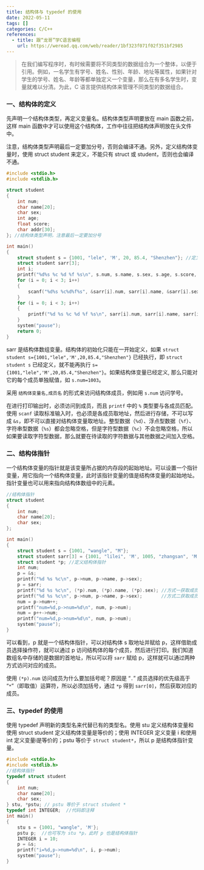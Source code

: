 ```yaml
---
title: 结构体与 typedef 的使用
date: 2022-05-11
tags: []
categories: C/C++
references:
  - title: 跟“龙哥”学C语言编程
    url: https://weread.qq.com/web/reader/1bf323f071f02f351bf2985
---
```


> 在我们编写程序时，有时候需要将不同类型的数据组合为一个整体，以便于引用。例如，一名学生有学号、姓名、性别、年龄、地址等属性，如果针对学生的学号、姓名、年龄等都单独定义一个变量，那么在有多名学生时，变量就难以分清。为此，C 语言提供结构体来管理不同类型的数据组合。

<!--more-->

### 一、结构体的定义

先声明一个结构体类型，再定义变量名。结构体类型声明要放在 main 函数之前，这样 main 函数中才可以使用这个结构体，工作中往往把结构体声明放在头文件中。

注意，结构体类型声明最后一定要加分号，否则会编译不通。另外，定义结构体变量时，使用 struct student 来定义，不能只有 struct 或 student，否则也会编译不通。

```c
#include <stdio.h>
#include <stdlib.h>

struct student
{
    int num;
    char name[20];
    char sex;
    int age;
    float score;
    char addr[30];
}; //结构体类型声明，注意最后一定要加分号

int main()
{
    struct student s = {1001, "lele", 'M', 20, 85.4, "Shenzhen"}; //定义及初始化
    struct student sarr[3];
    int i;
    printf("%d%s %c %d %f %s\n", s.num, s.name, s.sex, s.age, s.score, s.addr);
    for (i = 0; i < 3; i++)
    {
        scanf("%d%s %c%d%f%s", &sarr[i].num, sarr[i].name, &sarr[i].sex, &sarr[i].age, &sarr[i].score, sarr[i].addr);
    }
    for (i = 0; i < 3; i++)
    {
        printf("%d %s %c %d %f %s\n", sarr[i].num, sarr[i].name, sarr[i].sex, sarr[i].age, sarr[i].score, sarr[i].addr);
    }
    system("pause");
    return 0;
}
```

sarr 是结构体数组变量。结构体的初始化只能在一开始定义，如果 `struct student s={1001,"lele",'M',20,85.4,"Shenzhen"}` 已经执行，即 `struct student s` 已经定义，就不能再执行 `s={1001,"lele",'M',20,85.4,"Shenzhen"}`。如果结构体变量已经定义, 那么只能对它的每个成员单独赋值，如 `s.num=1003`。

采用 `结构体变量名,成员名` 的形式来访问结构体成员，例如用 `s.num` 访问学号。

在进行打印输出时，必须访问到成员，而且 `printf` 中的 `%` 类型要与各成员匹配。使用 `scanf` 读取标准输入时，也必须是各成员取地址，然后进行存储，不可以写成 `&s`，即不可以直接对结构体变量取地址。整型数据（`%d`）、浮点型数据（`%f`）、字符串型数据（`%s`）都会忽略空格，但是字符型数据（`%c`）不会忽略空格，所以如果要读取字符型数据，那么就要在待读取的字符数据与其他数据之间加入空格。

### 二、结构体指针

一个结构体变量的指针就是该变量所占据的内存段的起始地址。可以设置一个指针变量，用它指向一个结构体变量，此时该指针变量的值是结构体变量的起始地址。指针变量也可以用来指向结构体数组中的元素。

```c
//结构体指针
struct student
{
    int num;
    char name[20];
    char sex;
};

int main()
{
    struct student s = {1001, "wangle", "M"};
    struct student sarr[3] = {1001, "lilei", 'M', 1005, "zhangsan", 'M', 1007, "lili", 'F'};
    struct student *p; //定义结构体指针
    int num;
    p = &s;
    printf("%d %s %c\n", p->num, p->name, p->sex);
    p = sarr;
    printf("%d %s %c\n", (*p).num, (*p).name, (*p).sex); //方式一获取成员
    printf("%d %s %c\n", p->num, p->name, p->sex);       //方式二获取成员
    num = p->num++;
    printf("num=%d,p->num=%d\n", num, p->num);
    num = p++->num;
    printf("num=%d,p->num=%d\n", num, p->num);
    system("pause");
}
```

可以看到，p 就是一个结构体指针，可以对结构体 s 取地址并赋给 p，这样借助成员选择操作符，就可以通过 p 访问结构体的每个成员，然后进行打印。我们知道数组名中存储的是数据的首地址，所以可以将 `sarr` 赋给 p，这样就可以通过两种方式访问对应的成员。

使用 `(*p).num` 访问成员为什么要加括号呢？原因是 “`.`” 成员选择的优先级高于 “`*`”（即取值）运算符，所以必须加括号，通过 `*p` 得到 `sarr[0]`，然后获取对应的成员。

### 三、typedef 的使用

使用 typedef 声明新的类型名来代替已有的类型名。使用 stu 定义结构体变量和使用 struct student 定义结构体变量是等价的；使用 INTEGER 定义变量 ⅰ 和使用 int 定义变量i是等价的；pstu 等价于 `struct student*`，所以 p 是结构体指针变量。

```c
#include <stdio.h>
#include <stdlib.h>
//结构体指针
typedef struct student
{
    int num;
    char name[20];
    char sex;
} stu, *pstu; // pstu 等价于 struct student *
typedef int INTEGER;  //代码即注释
int main()
{
    stu s = {1001, "wangle", 'M'};
    pstu p;  //也可写为 stu *p，此时 p 也是结构体指针
    INTEGER i = 10;
    p = &s;
    printf("i=%d,p->num=%d\n", i, p->num);
    system("pause");
}
```

